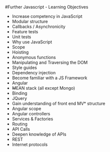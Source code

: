 #Further Javascript - Learning Objectives


* Increase competency in JavaScript
 * Modular structure
 * Callbacks / Asynchronicity
 * Feature tests
 * Unit tests
 * Why use JavaScript
 * Scope
 * Hoisting
 * Anonymous functions
 * Manipulating and Traversing the DOM
 * Style guides
 * Dependency injection
* Become familiar with a JS Framework
 * Angular
 * ~~M~~EAN stack (all except Mongo)
 * Binding
 * JQuery
* Gain understanding of front end MV* structure
 * Angular scope
 * Angular controllers
 * Services & Factories
 * Routing
 * API Calls
* Deepen knowledge of APIs
 * REST
 * Internet protocols


